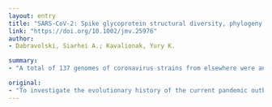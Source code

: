 ```yaml
---
layout: entry
title: "SARS-CoV-2: Spike glycoprotein structural diversity, phylogeny and potential animal host identification"
link: "https://doi.org/10.1002/jmv.25976"
author:
- Dabravolski, Siarhei A.; Kavalionak, Yury K.

summary:
- "A total of 137 genomes of coronavirus strains from elsewhere were analysed. To investigate the evolutionary history of the current pandemic outbreak of severe acute respiratory syndrome. We performed phylogenetic analysis, structural reconstruction of the spike glycoproteins with subsequent alignment and comparison. The SARS-CoV2 was more similar to the bats' betacorona virus isolates. YAK/HY24/CH/2017 was the closest match in the comparison of the structural models."

original:
- "To investigate the evolutionary history of the current pandemic outbreak of severe acute respiratory syndrome coronavirus 2 (SARS-CoV2), a total of 137 genomes of coronavirus strains from elsewhere with release dates between January 2019 and 25 March 2020 were analysed. To investigate the potential intermediate host of the SARS-CoV2, we have analysed spike glycoprotein sequences from different animals, with particular emphasize on bats. We performed phylogenetic analysis, structural reconstruction of the spike glycoproteins with subsequent alignment and comparison. Our phylogenetic results revealed that the SARS-CoV2 was more similar to the bats' betacoronavirus isolates: HKU5-related from Pipistrellus abramus and HKU4-related from Tylonycteris pachypus. We also identified a yak betacoronavirus strain YAK/HY24/CH/2017 as the closest match in the comparison of the spike glycoproteins structural models. Interestingly, a set of unique features described for this particular strain of the yak betacoronavirus. Therefore, our results suggest that the human SARS-CoV2, responsible for the current outbreak of COVID-19, could also come from the yak as an intermediate host. This article is protected by copyright. All rights reserved."
---
```


